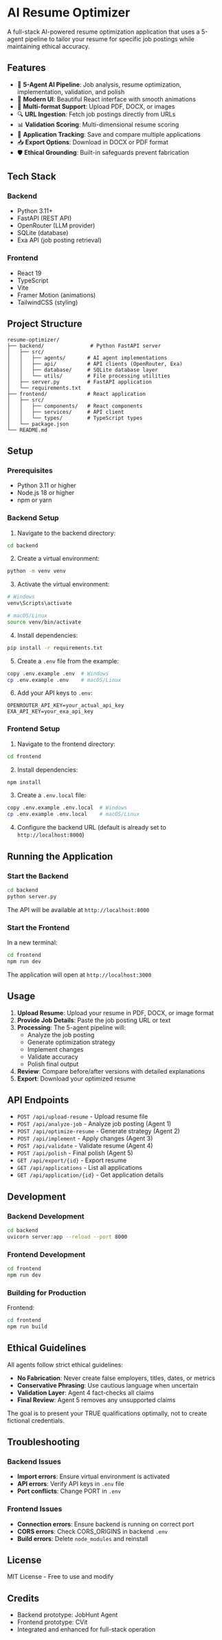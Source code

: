 # AI Resume Optimizer

A full-stack AI-powered resume optimization application that uses a 5-agent pipeline to tailor your resume for specific job postings while maintaining ethical accuracy.

## Features

- 🤖 **5-Agent AI Pipeline**: Job analysis, resume optimization, implementation, validation, and polish
- 🎨 **Modern UI**: Beautiful React interface with smooth animations
- 📄 **Multi-format Support**: Upload PDF, DOCX, or images
- 🔍 **URL Ingestion**: Fetch job postings directly from URLs
- 📊 **Validation Scoring**: Multi-dimensional resume scoring
- 💾 **Application Tracking**: Save and compare multiple applications
- 📥 **Export Options**: Download in DOCX or PDF format
- 🛡️ **Ethical Grounding**: Built-in safeguards prevent fabrication

## Tech Stack

### Backend
- Python 3.11+
- FastAPI (REST API)
- OpenRouter (LLM provider)
- SQLite (database)
- Exa API (job posting retrieval)

### Frontend
- React 19
- TypeScript
- Vite
- Framer Motion (animations)
- TailwindCSS (styling)

## Project Structure

```
resume-optimizer/
├── backend/               # Python FastAPI server
│   ├── src/
│   │   ├── agents/       # AI agent implementations
│   │   ├── api/          # API clients (OpenRouter, Exa)
│   │   ├── database/     # SQLite database layer
│   │   └── utils/        # File processing utilities
│   ├── server.py         # FastAPI application
│   └── requirements.txt
├── frontend/             # React application
│   ├── src/
│   │   ├── components/   # React components
│   │   ├── services/     # API client
│   │   └── types/        # TypeScript types
│   └── package.json
└── README.md
```

## Setup

### Prerequisites

- Python 3.11 or higher
- Node.js 18 or higher
- npm or yarn

### Backend Setup

1. Navigate to the backend directory:
```bash
cd backend
```

2. Create a virtual environment:
```bash
python -m venv venv
```

3. Activate the virtual environment:
```bash
# Windows
venv\Scripts\activate

# macOS/Linux
source venv/bin/activate
```

4. Install dependencies:
```bash
pip install -r requirements.txt
```

5. Create a `.env` file from the example:
```bash
copy .env.example .env  # Windows
cp .env.example .env    # macOS/Linux
```

6. Add your API keys to `.env`:
```
OPENROUTER_API_KEY=your_actual_api_key
EXA_API_KEY=your_exa_api_key
```

### Frontend Setup

1. Navigate to the frontend directory:
```bash
cd frontend
```

2. Install dependencies:
```bash
npm install
```

3. Create a `.env.local` file:
```bash
copy .env.example .env.local  # Windows
cp .env.example .env.local    # macOS/Linux
```

4. Configure the backend URL (default is already set to `http://localhost:8000`)

## Running the Application

### Start the Backend

```bash
cd backend
python server.py
```

The API will be available at `http://localhost:8000`

### Start the Frontend

In a new terminal:

```bash
cd frontend
npm run dev
```

The application will open at `http://localhost:3000`

## Usage

1. **Upload Resume**: Upload your resume in PDF, DOCX, or image format
2. **Provide Job Details**: Paste the job posting URL or text
3. **Processing**: The 5-agent pipeline will:
   - Analyze the job posting
   - Generate optimization strategy
   - Implement changes
   - Validate accuracy
   - Polish final output
4. **Review**: Compare before/after versions with detailed explanations
5. **Export**: Download your optimized resume

## API Endpoints

- `POST /api/upload-resume` - Upload resume file
- `POST /api/analyze-job` - Analyze job posting (Agent 1)
- `POST /api/optimize-resume` - Generate strategy (Agent 2)
- `POST /api/implement` - Apply changes (Agent 3)
- `POST /api/validate` - Validate resume (Agent 4)
- `POST /api/polish` - Final polish (Agent 5)
- `GET /api/export/{id}` - Export resume
- `GET /api/applications` - List all applications
- `GET /api/application/{id}` - Get application details

## Development

### Backend Development

```bash
cd backend
uvicorn server:app --reload --port 8000
```

### Frontend Development

```bash
cd frontend
npm run dev
```

### Building for Production

Frontend:
```bash
cd frontend
npm run build
```

## Ethical Guidelines

All agents follow strict ethical guidelines:

- **No Fabrication**: Never create false employers, titles, dates, or metrics
- **Conservative Phrasing**: Use cautious language when uncertain
- **Validation Layer**: Agent 4 fact-checks all claims
- **Final Review**: Agent 5 removes any unsupported claims

The goal is to present your TRUE qualifications optimally, not to create fictional credentials.

## Troubleshooting

### Backend Issues

- **Import errors**: Ensure virtual environment is activated
- **API errors**: Verify API keys in `.env` file
- **Port conflicts**: Change PORT in `.env`

### Frontend Issues

- **Connection errors**: Ensure backend is running on correct port
- **CORS errors**: Check CORS_ORIGINS in backend `.env`
- **Build errors**: Delete `node_modules` and reinstall

## License

MIT License - Free to use and modify

## Credits

- Backend prototype: JobHunt Agent
- Frontend prototype: CVit
- Integrated and enhanced for full-stack operation
